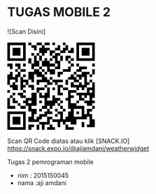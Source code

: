 # TUGAS MOBILE 2
![Scan Disini]<br><br><img src="aji.PNG">

Scan QR Code diatas atau klik [SNACK.IO] https://snack.expo.io/@ajiamdani/weatherwidget

Tugas 2 pemrograman mobile 
- nim  : 2015150045
- nama :aji amdani
